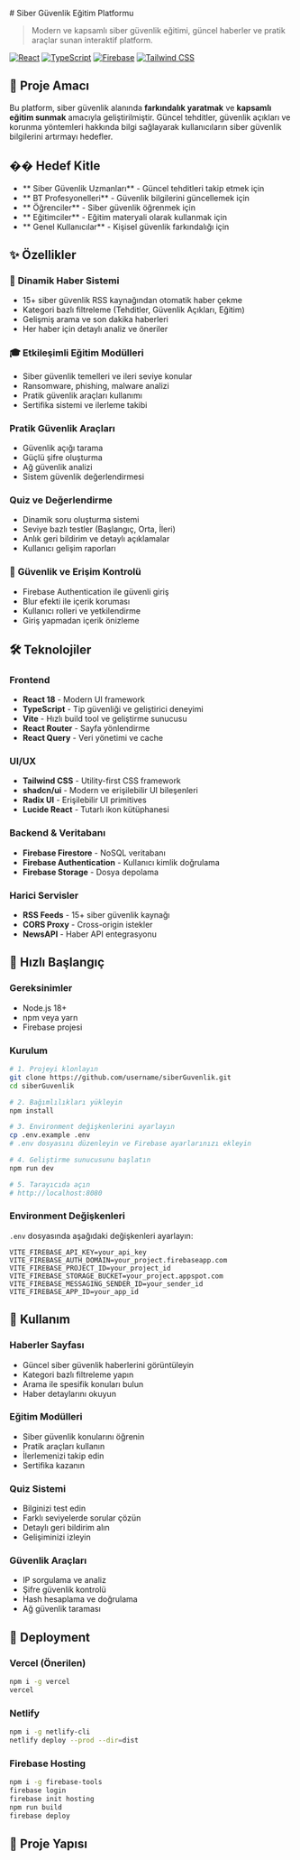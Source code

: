 #️ Siber Güvenlik Eğitim Platformu

> Modern ve kapsamlı siber güvenlik eğitimi, güncel haberler ve pratik araçlar sunan interaktif platform.

[![React](https://img.shields.io/badge/React-18-blue?logo=react)](https://reactjs.org/)
[![TypeScript](https://img.shields.io/badge/TypeScript-5.0-blue?logo=typescript)](https://www.typescriptlang.org/)
[![Firebase](https://img.shields.io/badge/Firebase-9.0-orange?logo=firebase)](https://firebase.google.com/)
[![Tailwind CSS](https://img.shields.io/badge/Tailwind-3.0-38B2AC?logo=tailwind-css)](https://tailwindcss.com/)

## 🎯 Proje Amacı

Bu platform, siber güvenlik alanında **farkındalık yaratmak** ve **kapsamlı eğitim sunmak** amacıyla geliştirilmiştir. Güncel tehditler, güvenlik açıkları ve korunma yöntemleri hakkında bilgi sağlayarak kullanıcıların siber güvenlik bilgilerini artırmayı hedefler.

## �� Hedef Kitle

- ** Siber Güvenlik Uzmanları** - Güncel tehditleri takip etmek için
- ** BT Profesyonelleri** - Güvenlik bilgilerini güncellemek için  
- ** Öğrenciler** - Siber güvenlik öğrenmek için
- ** Eğitimciler** - Eğitim materyali olarak kullanmak için
- ** Genel Kullanıcılar** - Kişisel güvenlik farkındalığı için

## ✨ Özellikler

### 📰 **Dinamik Haber Sistemi**
- 15+ siber güvenlik RSS kaynağından otomatik haber çekme
- Kategori bazlı filtreleme (Tehditler, Güvenlik Açıkları, Eğitim)
- Gelişmiş arama ve son dakika haberleri
- Her haber için detaylı analiz ve öneriler

### 🎓 **Etkileşimli Eğitim Modülleri**
- Siber güvenlik temelleri ve ileri seviye konular
- Ransomware, phishing, malware analizi
- Pratik güvenlik araçları kullanımı
- Sertifika sistemi ve ilerleme takibi

### **Pratik Güvenlik Araçları**
- Güvenlik açığı tarama
- Güçlü şifre oluşturma
- Ağ güvenlik analizi
- Sistem güvenlik değerlendirmesi

### **Quiz ve Değerlendirme**
- Dinamik soru oluşturma sistemi
- Seviye bazlı testler (Başlangıç, Orta, İleri)
- Anlık geri bildirim ve detaylı açıklamalar
- Kullanıcı gelişim raporları

### 🔐 **Güvenlik ve Erişim Kontrolü**
- Firebase Authentication ile güvenli giriş
- Blur efekti ile içerik koruması
- Kullanıcı rolleri ve yetkilendirme
- Giriş yapmadan içerik önizleme

## 🛠️ Teknolojiler

### **Frontend**
- **React 18** - Modern UI framework
- **TypeScript** - Tip güvenliği ve geliştirici deneyimi
- **Vite** - Hızlı build tool ve geliştirme sunucusu
- **React Router** - Sayfa yönlendirme
- **React Query** - Veri yönetimi ve cache

### **UI/UX**
- **Tailwind CSS** - Utility-first CSS framework
- **shadcn/ui** - Modern ve erişilebilir UI bileşenleri
- **Radix UI** - Erişilebilir UI primitives
- **Lucide React** - Tutarlı ikon kütüphanesi

### **Backend & Veritabanı**
- **Firebase Firestore** - NoSQL veritabanı
- **Firebase Authentication** - Kullanıcı kimlik doğrulama
- **Firebase Storage** - Dosya depolama

### **Harici Servisler**
- **RSS Feeds** - 15+ siber güvenlik kaynağı
- **CORS Proxy** - Cross-origin istekler
- **NewsAPI** - Haber API entegrasyonu

## 🚀 Hızlı Başlangıç

### **Gereksinimler**
- Node.js 18+ 
- npm veya yarn
- Firebase projesi

### **Kurulum**

```bash
# 1. Projeyi klonlayın
git clone https://github.com/username/siberGuvenlik.git
cd siberGuvenlik

# 2. Bağımlılıkları yükleyin
npm install

# 3. Environment değişkenlerini ayarlayın
cp .env.example .env
# .env dosyasını düzenleyin ve Firebase ayarlarınızı ekleyin

# 4. Geliştirme sunucusunu başlatın
npm run dev

# 5. Tarayıcıda açın
# http://localhost:8080
```

### **Environment Değişkenleri**

`.env` dosyasında aşağıdaki değişkenleri ayarlayın:

```env
VITE_FIREBASE_API_KEY=your_api_key
VITE_FIREBASE_AUTH_DOMAIN=your_project.firebaseapp.com
VITE_FIREBASE_PROJECT_ID=your_project_id
VITE_FIREBASE_STORAGE_BUCKET=your_project.appspot.com
VITE_FIREBASE_MESSAGING_SENDER_ID=your_sender_id
VITE_FIREBASE_APP_ID=your_app_id
```

## 📖 Kullanım

### **Haberler Sayfası**
- Güncel siber güvenlik haberlerini görüntüleyin
- Kategori bazlı filtreleme yapın
- Arama ile spesifik konuları bulun
- Haber detaylarını okuyun

### **Eğitim Modülleri**
- Siber güvenlik konularını öğrenin
- Pratik araçları kullanın
- İlerlemenizi takip edin
- Sertifika kazanın

### **Quiz Sistemi**
- Bilginizi test edin
- Farklı seviyelerde sorular çözün
- Detaylı geri bildirim alın
- Gelişiminizi izleyin

### **Güvenlik Araçları**
- IP sorgulama ve analiz
- Şifre güvenlik kontrolü
- Hash hesaplama ve doğrulama
- Ağ güvenlik taraması

## 🚀 Deployment

### **Vercel (Önerilen)**
```bash
npm i -g vercel
vercel
```

### **Netlify**
```bash
npm i -g netlify-cli
netlify deploy --prod --dir=dist
```

### **Firebase Hosting**
```bash
npm i -g firebase-tools
firebase login
firebase init hosting
npm run build
firebase deploy
```

## 📁 Proje Yapısı
